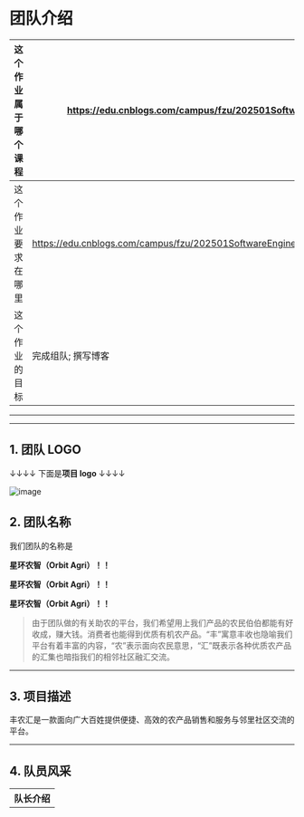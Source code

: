 # 团队介绍

| 这个作业属于哪个课程 | https://edu.cnblogs.com/campus/fzu/202501SoftwareEngineering                |
| -------------------- | --------------------------------------------------------------------------- |
| 这个作业要求在哪里   | https://edu.cnblogs.com/campus/fzu/202501SoftwareEngineering/homework/13546 |
| 这个作业的目标       | 完成组队; 撰写博客                                                          |

---

---

## 1. 团队 LOGO

↓↓↓↓ 下面是**项目 logo** ↓↓↓↓

![image](../image.png)

## 2. 团队名称

我们团队的名称是

**星环农智（Orbit Agri）！！**

**星环农智（Orbit Agri）！！**

**星环农智（Orbit Agri）！！**

> 由于团队做的有关助农的平台，我们希望用上我们产品的农民伯伯都能有好收成，赚大钱。消费者也能得到优质有机农产品。“丰”寓意丰收也隐喻我们平台有着丰富的内容，“农”表示面向农民意思，“汇”既表示各种优质农产品的汇集也暗指我们的相邻社区融汇交流。

---

## 3. 项目描述

丰农汇是一款面向广大百姓提供便捷、高效的农产品销售和服务与邻里社区交流的平台。

---

## 4. 队员风采

<table>
    <tbody>
        <tr>
            <th colspan="3">队长介绍</th>
        </tr>
        <tr>
